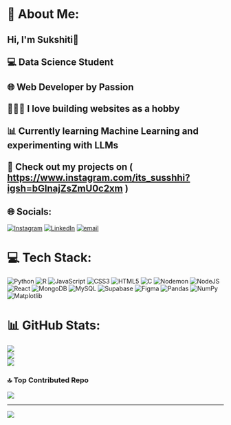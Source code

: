 # 💫 About Me:
## Hi, I'm Sukshiti👋<br><br>💻 Data Science Student<br/><br>🌐 Web Developer by Passion<br/><br>👩🏻‍💻 I love building websites as a hobby<br/><br>📊 Currently learning Machine Learning and experimenting with LLMs<br/><br>🔗 Check out my projects on ( https://www.instagram.com/its_susshhi?igsh=bGlnajZsZmU0c2xm )<br/>


## 🌐 Socials:
[![Instagram](https://img.shields.io/badge/Instagram-%23E4405F.svg?logo=Instagram&logoColor=white)](https://instagram.com/https://www.instagram.com/its_susshhi?igsh=bGlnajZsZmU0c2xm(https://www.instagram.com/susshi_gallery?utm_source=ig_web_button_share_sheet&igsh=ZDNlZDc0MzIxNw==)) [![LinkedIn](https://img.shields.io/badge/LinkedIn-%230077B5.svg?logo=linkedin&logoColor=white)](https://linkedin.com/in/www.linkedin.com/in/sukshiti-madge-927a02326) [![email](https://img.shields.io/badge/Email-D14836?logo=gmail&logoColor=white)](mailto:sukshiti2306@gmail.com) 

# 💻 Tech Stack:
![Python](https://img.shields.io/badge/python-3670A0?style=for-the-badge&logo=python&logoColor=ffdd54) ![R](https://img.shields.io/badge/r-%23276DC3.svg?style=for-the-badge&logo=r&logoColor=white) ![JavaScript](https://img.shields.io/badge/javascript-%23323330.svg?style=for-the-badge&logo=javascript&logoColor=%23F7DF1E) ![CSS3](https://img.shields.io/badge/css3-%231572B6.svg?style=for-the-badge&logo=css3&logoColor=white) ![HTML5](https://img.shields.io/badge/html5-%23E34F26.svg?style=for-the-badge&logo=html5&logoColor=white) ![C](https://img.shields.io/badge/c-%2300599C.svg?style=for-the-badge&logo=c&logoColor=white) ![Nodemon](https://img.shields.io/badge/NODEMON-%23323330.svg?style=for-the-badge&logo=nodemon&logoColor=%BBDEAD) ![NodeJS](https://img.shields.io/badge/node.js-6DA55F?style=for-the-badge&logo=node.js&logoColor=white) ![React](https://img.shields.io/badge/react-%2320232a.svg?style=for-the-badge&logo=react&logoColor=%2361DAFB) ![MongoDB](https://img.shields.io/badge/MongoDB-%234ea94b.svg?style=for-the-badge&logo=mongodb&logoColor=white) ![MySQL](https://img.shields.io/badge/mysql-4479A1.svg?style=for-the-badge&logo=mysql&logoColor=white) ![Supabase](https://img.shields.io/badge/Supabase-3ECF8E?style=for-the-badge&logo=supabase&logoColor=white) ![Figma](https://img.shields.io/badge/figma-%23F24E1E.svg?style=for-the-badge&logo=figma&logoColor=white) ![Pandas](https://img.shields.io/badge/pandas-%23150458.svg?style=for-the-badge&logo=pandas&logoColor=white) ![NumPy](https://img.shields.io/badge/numpy-%23013243.svg?style=for-the-badge&logo=numpy&logoColor=white) ![Matplotlib](https://img.shields.io/badge/Matplotlib-%23ffffff.svg?style=for-the-badge&logo=Matplotlib&logoColor=black)
# 📊 GitHub Stats:
![](https://github-readme-stats.vercel.app/api?username=sukshiti23&theme=rose_pine&hide_border=false&include_all_commits=false&count_private=false)<br/>
![](https://nirzak-streak-stats.vercel.app/?user=sukshiti23&theme=rose_pine&hide_border=false)<br/>
![](https://github-readme-stats.vercel.app/api/top-langs/?username=sukshiti23&theme=rose_pine&hide_border=false&include_all_commits=false&count_private=false&layout=compact)

### 🔝 Top Contributed Repo
![](https://github-contributor-stats.vercel.app/api?username=sukshiti23&limit=5&theme=dark&combine_all_yearly_contributions=true)

---
[![](https://visitcount.itsvg.in/api?id=sukshiti23&icon=0&color=0)](https://visitcount.itsvg.in)

<!-- Proudly created with GPRM ( https://gprm.itsvg.in ) -->
